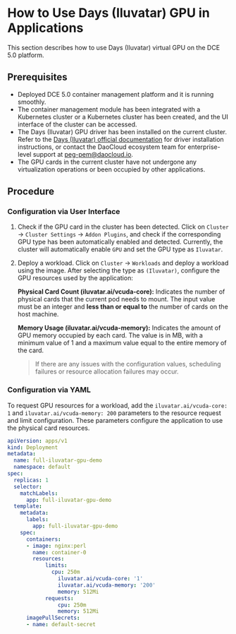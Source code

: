# How to Use Days (Iluvatar) GPU in Applications

This section describes how to use Days (Iluvatar) virtual GPU on the DCE 5.0 platform.

## Prerequisites

- Deployed DCE 5.0 container management platform and it is running smoothly. 
- The container management module has been integrated with a Kubernetes cluster or a Kubernetes cluster has been created, and the UI interface of the cluster can be accessed.
- The Days (Iluvatar) GPU driver has been installed on the current cluster. Refer to the [Days (Iluvatar) official documentation](https://support.iluvatar.com/#/login) for driver installation instructions, or contact the DaoCloud ecosystem team for enterprise-level support at peg-pem@daocloud.io.
- The GPU cards in the current cluster have not undergone any virtualization operations or been occupied by other applications.

## Procedure

### Configuration via User Interface

1. Check if the GPU card in the cluster has been detected. Click on `Cluster` -> `Cluster Settings` -> `Addon Plugins`, and check if the corresponding GPU type has been automatically enabled and detected.
   Currently, the cluster will automatically enable `GPU` and set the GPU type as `Iluvatar`.

   

2. Deploy a workload. Click on `Cluster` -> `Workloads` and deploy a workload using the image. After selecting the type as `(Iluvatar)`, configure the GPU resources used by the application:
   
   **Physical Card Count (iluvatar.ai/vcuda-core):** Indicates the number of physical cards that the current pod needs to mount. The input value must be an integer and **less than or equal to** the number of cards on the host machine.
   
   **Memory Usage (iluvatar.ai/vcuda-memory):** Indicates the amount of GPU memory occupied by each card. The value is in MB, with a minimum value of 1 and a maximum value equal to the entire memory of the card.

   
   
   > If there are any issues with the configuration values, scheduling failures or resource allocation failures may occur.

### Configuration via YAML

To request GPU resources for a workload, add the `iluvatar.ai/vcuda-core: 1` and `iluvatar.ai/vcuda-memory: 200` parameters to the resource request and limit configuration. These parameters configure the application to use the physical card resources.

```yaml
apiVersion: apps/v1
kind: Deployment
metadata:
  name: full-iluvatar-gpu-demo
  namespace: default
spec:
  replicas: 1
  selector:
    matchLabels:
      app: full-iluvatar-gpu-demo
  template:
    metadata:
      labels:
        app: full-iluvatar-gpu-demo
    spec:
      containers:
      - image: nginx:perl
        name: container-0
        resources:
            limits:
              cpu: 250m
                iluvatar.ai/vcuda-core: '1'
                iluvatar.ai/vcuda-memory: '200'
                memory: 512Mi
            requests:
                cpu: 250m
                memory: 512Mi
      imagePullSecrets:
      - name: default-secret
```
